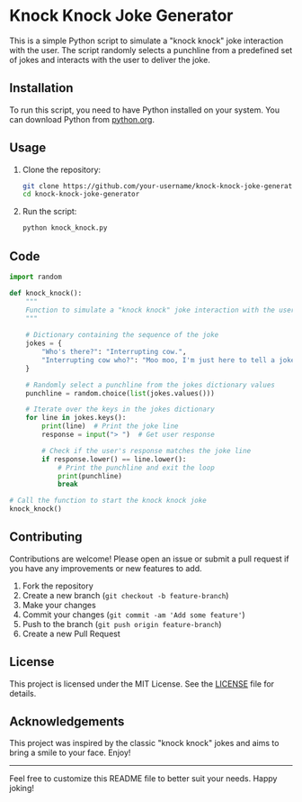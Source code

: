# Knock Knock Joke Generator

This is a simple Python script to simulate a "knock knock" joke interaction with the user. The script randomly selects a punchline from a predefined set of jokes and interacts with the user to deliver the joke.

## Installation

To run this script, you need to have Python installed on your system. You can download Python from [python.org](https://www.python.org/).

## Usage

1. Clone the repository:
    ```sh
    git clone https://github.com/your-username/knock-knock-joke-generator.git
    cd knock-knock-joke-generator
    ```

2. Run the script:
    ```sh
    python knock_knock.py
    ```

## Code

```python
import random

def knock_knock():
    """
    Function to simulate a "knock knock" joke interaction with the user.
    """
    
    # Dictionary containing the sequence of the joke
    jokes = {
        "Who's there?": "Interrupting cow.",
        "Interrupting cow who?": "Moo moo, I'm just here to tell a joke!",
    }

    # Randomly select a punchline from the jokes dictionary values
    punchline = random.choice(list(jokes.values()))

    # Iterate over the keys in the jokes dictionary
    for line in jokes.keys():
        print(line)  # Print the joke line
        response = input("> ")  # Get user response

        # Check if the user's response matches the joke line
        if response.lower() == line.lower():
            # Print the punchline and exit the loop
            print(punchline)
            break

# Call the function to start the knock knock joke
knock_knock()
```

## Contributing

Contributions are welcome! Please open an issue or submit a pull request if you have any improvements or new features to add.

1. Fork the repository
2. Create a new branch (`git checkout -b feature-branch`)
3. Make your changes
4. Commit your changes (`git commit -am 'Add some feature'`)
5. Push to the branch (`git push origin feature-branch`)
6. Create a new Pull Request

## License

This project is licensed under the MIT License. See the [LICENSE](LICENSE) file for details.

## Acknowledgements

This project was inspired by the classic "knock knock" jokes and aims to bring a smile to your face. Enjoy!

---

Feel free to customize this README file to better suit your needs. Happy joking!